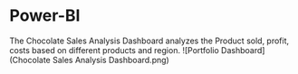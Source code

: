 # Power-BI

The Chocolate Sales Analysis Dashboard analyzes the Product sold, profit, costs based on different products and region. 
![Portfolio Dashboard](Chocolate Sales Analysis Dashboard.png)
